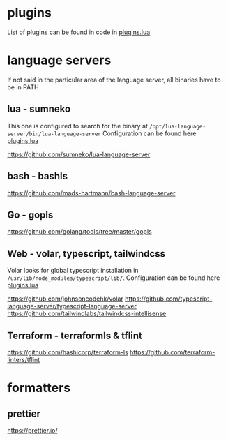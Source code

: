 # plugins

List of plugins can be found in code in [plugins.lua](lua/plugins.lua)

# language servers

If not said in the particular area of the language server, all binaries have to be in PATH

## lua - sumneko
This one is configured to search for the binary at `/opt/lua-language-server/bin/lua-language-server`
Configuration can be found here [plugins.lua](lua/plugins.lua#29)

https://github.com/sumneko/lua-language-server

## bash - bashls
https://github.com/mads-hartmann/bash-language-server

## Go - gopls
https://github.com/golang/tools/tree/master/gopls

## Web - volar, typescript, tailwindcss
Volar looks for global typescript installation in `/usr/lib/node_modules/typescript/lib/`.
Configuration can be found here [plugins.lua](lua/plugins.lua#14)

https://github.com/johnsoncodehk/volar
https://github.com/typescript-language-server/typescript-language-server
https://github.com/tailwindlabs/tailwindcss-intellisense

## Terraform - terraformls & tflint
https://github.com/hashicorp/terraform-ls
https://github.com/terraform-linters/tflint

# formatters

## prettier
https://prettier.io/
